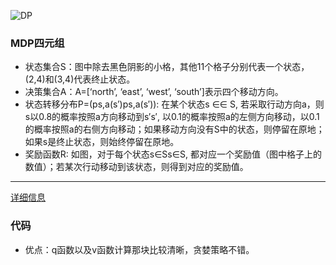 ![DP](C:/Users/Leaves/Desktop/ACACACAC/强化学习/强化学习/DP实例模型.png)

### MDP四元组
- 状态集合S：图中除去黑色阴影的小格，其他11个格子分别代表一个状态，(2,4)和(3,4)代表终止状态。 
- 决策集合A：A=[‘north’, ‘east’, ‘west’, ‘south’]表示四个移动方向。 
- 状态转移分布P=(ps,a(s′)ps,a(s′)): 在某个状态s ∈∈ S, 若采取行动方向a，则s以0.8的概率按照a方向移动到s′s′, 以0.1的概率按照a的左侧方向移动，以0.1的概率按照a的右侧方向移动；如果移动方向没有S中的状态，则停留在原地；如果s是终止状态，则始终停留在原地。 
- 奖励函数R: 如图，对于每个状态s∈Ss∈S, 都对应一个奖励值（图中格子上的数值）；若某次行动移动到该状态，则得到对应的奖励值。
--------------------- 
[详细信息](https://blog.csdn.net/newbieMath/article/details/78665622)

### 代码
- 优点：q函数以及v函数计算那块比较清晰，贪婪策略不错。
